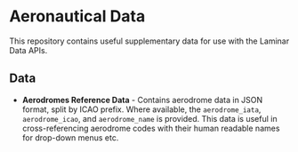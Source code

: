 # Aeronautical Data

This repository contains useful supplementary data for use with the Laminar Data APIs. 

## Data
- **Aerodromes Reference Data** - Contains aerodrome data in JSON format, split by ICAO prefix. Where available, the `aerodrome_iata`, `aerodrome_icao`, and `aerodrome_name` is provided. This data is useful in cross-referencing aerodrome codes with their human readable names for drop-down menus etc.